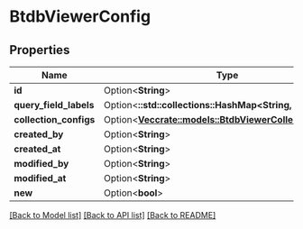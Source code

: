 # BtdbViewerConfig

## Properties

Name | Type | Description | Notes
------------ | ------------- | ------------- | -------------
**id** | Option<**String**> |  | [optional]
**query_field_labels** | Option<**::std::collections::HashMap<String, String>**> |  | [optional]
**collection_configs** | Option<[**Vec<crate::models::BtdbViewerCollectionConfig>**](BTDBViewerCollectionConfig.md)> |  | [optional]
**created_by** | Option<**String**> |  | [optional]
**created_at** | Option<**String**> |  | [optional]
**modified_by** | Option<**String**> |  | [optional]
**modified_at** | Option<**String**> |  | [optional]
**new** | Option<**bool**> |  | [optional]

[[Back to Model list]](../README.md#documentation-for-models) [[Back to API list]](../README.md#documentation-for-api-endpoints) [[Back to README]](../README.md)


